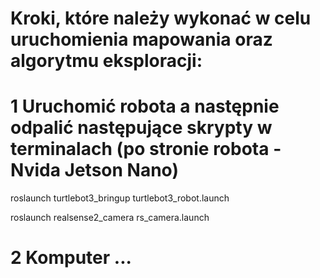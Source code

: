 # Kroki, które należy wykonać w celu uruchomienia mapowania oraz algorytmu eksploracji:

# 1 Uruchomić robota a następnie odpalić następujące skrypty w terminalach (po stronie robota - Nvida Jetson Nano)
roslaunch turtlebot3_bringup turtlebot3_robot.launch

roslaunch realsense2_camera rs_camera.launch
# 2 Komputer ...
